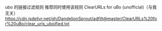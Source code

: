 ubo 的链接过滤规则
推荐同时使用该规则 ClearURLs for uBo (unofficial)（与我无关）
https://cdn.jsdelivr.net/gh/DandelionSprout/adfilt@master/ClearURLs%20for%20uBo/clear_urls_uboified.txt 
